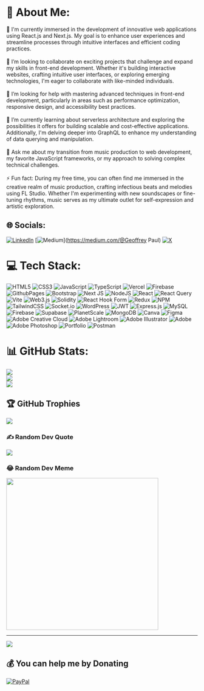 # 💫 About Me:
🔭 I'm currently immersed in the development of innovative web applications using React.js and Next.js. My goal is to enhance user experiences and streamline processes through intuitive interfaces and efficient coding practices.<br><br>👯 I’m looking to collaborate on exciting projects that challenge and expand my skills in front-end development. Whether it's building interactive websites, crafting intuitive user interfaces, or exploring emerging technologies, I'm eager to collaborate with like-minded individuals.<br><br>🤝 I’m looking for help with mastering advanced techniques in front-end development, particularly in areas such as performance optimization, responsive design, and accessibility best practices.<br><br>🌱 I’m currently learning about serverless architecture and exploring the possibilities it offers for building scalable and cost-effective applications. Additionally, I'm delving deeper into GraphQL to enhance my understanding of data querying and manipulation.<br><br>💬 Ask me about my transition from music production to web development, my favorite JavaScript frameworks, or my approach to solving complex technical challenges.<br><br>⚡ Fun fact: During my free time, you can often find me immersed in the creative realm of music production, crafting infectious beats and melodies using FL Studio. Whether I'm experimenting with new soundscapes or fine-tuning rhythms, music serves as my ultimate outlet for self-expression and artistic exploration.


## 🌐 Socials:
[![LinkedIn](https://img.shields.io/badge/LinkedIn-%230077B5.svg?logo=linkedin&logoColor=white)](https://linkedin.com/in/geoffrey-paul-b44751174) [![Medium](https://img.shields.io/badge/Medium-12100E?logo=medium&logoColor=white)](https://medium.com/@Geoffrey Paul) [![X](https://img.shields.io/badge/X-black.svg?logo=X&logoColor=white)](https://x.com/GeoffreyGTiger) 

# 💻 Tech Stack:
![HTML5](https://img.shields.io/badge/html5-%23E34F26.svg?style=flat&logo=html5&logoColor=white) ![CSS3](https://img.shields.io/badge/css3-%231572B6.svg?style=flat&logo=css3&logoColor=white) ![JavaScript](https://img.shields.io/badge/javascript-%23323330.svg?style=flat&logo=javascript&logoColor=%23F7DF1E) ![TypeScript](https://img.shields.io/badge/typescript-%23007ACC.svg?style=flat&logo=typescript&logoColor=white) ![Vercel](https://img.shields.io/badge/vercel-%23000000.svg?style=flat&logo=vercel&logoColor=white) ![Firebase](https://img.shields.io/badge/firebase-%23039BE5.svg?style=flat&logo=firebase) ![GithubPages](https://img.shields.io/badge/github%20pages-121013?style=flat&logo=github&logoColor=white) ![Bootstrap](https://img.shields.io/badge/bootstrap-%238511FA.svg?style=flat&logo=bootstrap&logoColor=white) ![Next JS](https://img.shields.io/badge/Next-black?style=flat&logo=next.js&logoColor=white) ![NodeJS](https://img.shields.io/badge/node.js-6DA55F?style=flat&logo=node.js&logoColor=white) ![React](https://img.shields.io/badge/react-%2320232a.svg?style=flat&logo=react&logoColor=%2361DAFB) ![React Query](https://img.shields.io/badge/-React%20Query-FF4154?style=flat&logo=react%20query&logoColor=white) ![Vite](https://img.shields.io/badge/vite-%23646CFF.svg?style=flat&logo=vite&logoColor=white) ![Web3.js](https://img.shields.io/badge/web3.js-F16822?style=flat&logo=web3.js&logoColor=white) ![Solidity](https://img.shields.io/badge/Solidity-%23363636.svg?style=flat&logo=solidity&logoColor=white) ![React Hook Form](https://img.shields.io/badge/React%20Hook%20Form-%23EC5990.svg?style=flat&logo=reacthookform&logoColor=white) ![Redux](https://img.shields.io/badge/redux-%23593d88.svg?style=flat&logo=redux&logoColor=white) ![NPM](https://img.shields.io/badge/NPM-%23CB3837.svg?style=flat&logo=npm&logoColor=white) ![TailwindCSS](https://img.shields.io/badge/tailwindcss-%2338B2AC.svg?style=flat&logo=tailwind-css&logoColor=white) ![Socket.io](https://img.shields.io/badge/Socket.io-black?style=flat&logo=socket.io&badgeColor=010101) ![WordPress](https://img.shields.io/badge/WordPress-%23117AC9.svg?style=flat&logo=WordPress&logoColor=white) ![JWT](https://img.shields.io/badge/JWT-black?style=flat&logo=JSON%20web%20tokens) ![Express.js](https://img.shields.io/badge/express.js-%23404d59.svg?style=flat&logo=express&logoColor=%2361DAFB) ![MySQL](https://img.shields.io/badge/mysql-%2300000f.svg?style=flat&logo=mysql&logoColor=white) ![Firebase](https://img.shields.io/badge/Firebase-039BE5?style=flat&logo=Firebase&logoColor=white) ![Supabase](https://img.shields.io/badge/Supabase-3ECF8E?style=flat&logo=supabase&logoColor=white) ![PlanetScale](https://img.shields.io/badge/planetscale-%23000000.svg?style=flat&logo=planetscale&logoColor=white) ![MongoDB](https://img.shields.io/badge/MongoDB-%234ea94b.svg?style=flat&logo=mongodb&logoColor=white) ![Canva](https://img.shields.io/badge/Canva-%2300C4CC.svg?style=flat&logo=Canva&logoColor=white) ![Figma](https://img.shields.io/badge/figma-%23F24E1E.svg?style=flat&logo=figma&logoColor=white) ![Adobe Creative Cloud](https://img.shields.io/badge/Adobe%20Creative%20Cloud-DA1F26.svg?style=flat&logo=Adobe%20Creative%20Cloud&logoColor=white) ![Adobe Lightroom](https://img.shields.io/badge/Adobe%20Lightroom-31A8FF.svg?style=flat&logo=Adobe%20Lightroom&logoColor=white) ![Adobe Illustrator](https://img.shields.io/badge/adobe%20illustrator-%23FF9A00.svg?style=flat&logo=adobe%20illustrator&logoColor=white) ![Adobe](https://img.shields.io/badge/adobe-%23FF0000.svg?style=flat&logo=adobe&logoColor=white) ![Adobe Photoshop](https://img.shields.io/badge/adobe%20photoshop-%2331A8FF.svg?style=flat&logo=adobe%20photoshop&logoColor=white) ![Portfolio](https://img.shields.io/badge/Portfolio-%23000000.svg?style=flat&logo=firefox&logoColor=#FF7139) ![Postman](https://img.shields.io/badge/Postman-FF6C37?style=flat&logo=postman&logoColor=white)
# 📊 GitHub Stats:
![](https://github-readme-stats.vercel.app/api?username=GeoffreyPaul3&theme=algolia&hide_border=false&include_all_commits=true&count_private=false)<br/>
![](https://github-readme-streak-stats.herokuapp.com/?user=GeoffreyPaul3&theme=algolia&hide_border=false)<br/>
![](https://github-readme-stats.vercel.app/api/top-langs/?username=GeoffreyPaul3&theme=algolia&hide_border=false&include_all_commits=true&count_private=false&layout=compact)

## 🏆 GitHub Trophies
![](https://github-profile-trophy.vercel.app/?username=GeoffreyPaul3&theme=discord&no-frame=false&no-bg=true&margin-w=4)

### ✍️ Random Dev Quote
![](https://quotes-github-readme.vercel.app/api?type=horizontal&theme=tokyonight)

### 😂 Random Dev Meme
<img src='https://randommeme-five.vercel.app/' style="height: 400px;"/>

---
[![](https://visitcount.itsvg.in/api?id=GeoffreyPaul3&icon=0&color=0)](https://visitcount.itsvg.in)

  ## 💰 You can help me by Donating
  [![PayPal](https://img.shields.io/badge/PayPal-00457C?style=for-the-badge&logo=paypal&logoColor=white)](https://paypal.me/paypal.me/gtiger3) 

  
<!-- Proudly created with GPRM ( https://gprm.itsvg.in ) -->
